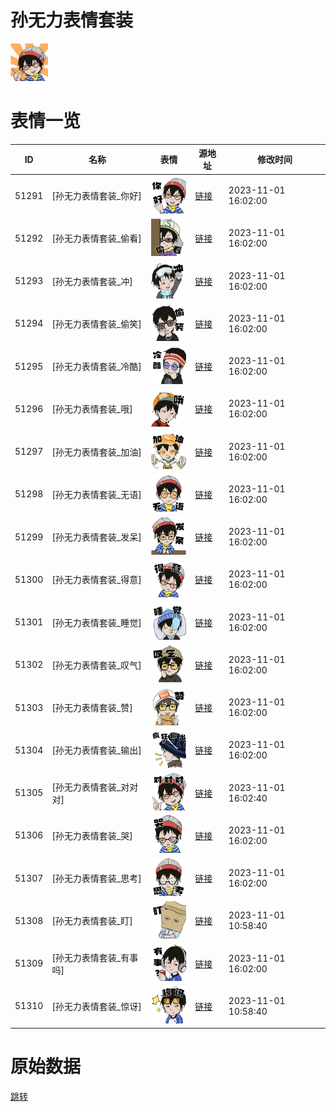 # 孙无力表情套装

<img src="./cover.png" height="60" alt="cover" />

# 表情一览

|ID|名称|表情|源地址|修改时间|
|----|----|----|----|----|
|51291|[孙无力表情套装_你好]|<img src="./pic/051291_%5B孙无力表情套装_你好%5D.png" height="60" alt="你好"/>|[链接](https://i0.hdslb.com/bfs/garb/97b591b50a357ecf2ab8fd1ca70fdcd444e73df8.png)|2023-11-01 16:02:00|
|51292|[孙无力表情套装_偷看]|<img src="./pic/051292_%5B孙无力表情套装_偷看%5D.png" height="60" alt="偷看"/>|[链接](https://i0.hdslb.com/bfs/garb/7c99bae7bc1b3b35ec6a28292e0c6ca75a4d15aa.png)|2023-11-01 16:02:00|
|51293|[孙无力表情套装_冲]|<img src="./pic/051293_%5B孙无力表情套装_冲%5D.png" height="60" alt="冲"/>|[链接](https://i0.hdslb.com/bfs/garb/74283c5dec5fd3c52b0838ee41366d2cfe36cbbe.png)|2023-11-01 16:02:00|
|51294|[孙无力表情套装_偷笑]|<img src="./pic/051294_%5B孙无力表情套装_偷笑%5D.png" height="60" alt="偷笑"/>|[链接](https://i0.hdslb.com/bfs/garb/a48a0c07f21eead29f8a959ad93204c60593a125.png)|2023-11-01 16:02:00|
|51295|[孙无力表情套装_冷酷]|<img src="./pic/051295_%5B孙无力表情套装_冷酷%5D.png" height="60" alt="冷酷"/>|[链接](https://i0.hdslb.com/bfs/garb/d923ee23192b52d46058cf5b498d9ca8479ff3b0.png)|2023-11-01 16:02:00|
|51296|[孙无力表情套装_哦]|<img src="./pic/051296_%5B孙无力表情套装_哦%5D.png" height="60" alt="哦"/>|[链接](https://i0.hdslb.com/bfs/garb/0dfcf75077da788dc288fa8834576d15abe69edb.png)|2023-11-01 16:02:00|
|51297|[孙无力表情套装_加油]|<img src="./pic/051297_%5B孙无力表情套装_加油%5D.png" height="60" alt="加油"/>|[链接](https://i0.hdslb.com/bfs/garb/d94acd11539fbfa22a94c0b758478e80ae7dab07.png)|2023-11-01 16:02:00|
|51298|[孙无力表情套装_无语]|<img src="./pic/051298_%5B孙无力表情套装_无语%5D.png" height="60" alt="无语"/>|[链接](https://i0.hdslb.com/bfs/garb/df902d3b61428aaf8947cc5205b1bff5d63db9a4.png)|2023-11-01 16:02:00|
|51299|[孙无力表情套装_发呆]|<img src="./pic/051299_%5B孙无力表情套装_发呆%5D.png" height="60" alt="发呆"/>|[链接](https://i0.hdslb.com/bfs/garb/9a00ea0b69fc6c288f67547eabda0f6a7193e390.png)|2023-11-01 16:02:00|
|51300|[孙无力表情套装_得意]|<img src="./pic/051300_%5B孙无力表情套装_得意%5D.png" height="60" alt="得意"/>|[链接](https://i0.hdslb.com/bfs/garb/235f53bb168bcc4f3e48ef7d8371dec8afc1f621.png)|2023-11-01 16:02:00|
|51301|[孙无力表情套装_睡觉]|<img src="./pic/051301_%5B孙无力表情套装_睡觉%5D.png" height="60" alt="睡觉"/>|[链接](https://i0.hdslb.com/bfs/garb/be9d66128178ab9f741b24f0ecbec4369ed78b85.png)|2023-11-01 16:02:00|
|51302|[孙无力表情套装_叹气]|<img src="./pic/051302_%5B孙无力表情套装_叹气%5D.png" height="60" alt="叹气"/>|[链接](https://i0.hdslb.com/bfs/garb/b0f88d9f2934b765a50b00e2732a8eea5c4647a4.png)|2023-11-01 16:02:00|
|51303|[孙无力表情套装_赞]|<img src="./pic/051303_%5B孙无力表情套装_赞%5D.png" height="60" alt="赞"/>|[链接](https://i0.hdslb.com/bfs/garb/54ddb1e95839f6d718dd6db05cc38362ccdd3dfb.png)|2023-11-01 16:02:00|
|51304|[孙无力表情套装_输出]|<img src="./pic/051304_%5B孙无力表情套装_输出%5D.png" height="60" alt="输出"/>|[链接](https://i0.hdslb.com/bfs/garb/cff854201ee570d182fad56d0b9b599c40829880.png)|2023-11-01 16:02:00|
|51305|[孙无力表情套装_对对对]|<img src="./pic/051305_%5B孙无力表情套装_对对对%5D.png" height="60" alt="对对对"/>|[链接](https://i0.hdslb.com/bfs/garb/5e38c8aeececbbbff6a8f15817762c24c27fefca.png)|2023-11-01 16:02:40|
|51306|[孙无力表情套装_哭]|<img src="./pic/051306_%5B孙无力表情套装_哭%5D.png" height="60" alt="哭"/>|[链接](https://i0.hdslb.com/bfs/garb/655c5e9f9fdb37bead45ac4a6614657277b332b1.png)|2023-11-01 16:02:00|
|51307|[孙无力表情套装_思考]|<img src="./pic/051307_%5B孙无力表情套装_思考%5D.png" height="60" alt="思考"/>|[链接](https://i0.hdslb.com/bfs/garb/6bf782e9e2ba3b7453d4365321299af56196296e.png)|2023-11-01 16:02:00|
|51308|[孙无力表情套装_盯]|<img src="./pic/051308_%5B孙无力表情套装_盯%5D.png" height="60" alt="盯"/>|[链接](https://i0.hdslb.com/bfs/garb/f8357f2dfcaee5bdbd275692ffd29a7f5fade6ef.png)|2023-11-01 10:58:40|
|51309|[孙无力表情套装_有事吗]|<img src="./pic/051309_%5B孙无力表情套装_有事吗%5D.png" height="60" alt="有事吗"/>|[链接](https://i0.hdslb.com/bfs/garb/ba895bd00c6be4a8fa870945ecc9e9b3100832d9.png)|2023-11-01 16:02:00|
|51310|[孙无力表情套装_惊讶]|<img src="./pic/051310_%5B孙无力表情套装_惊讶%5D.png" height="60" alt="惊讶"/>|[链接](https://i0.hdslb.com/bfs/garb/b06b98a51282a0a62774c5ed6ad66f2e87801cf4.png)|2023-11-01 10:58:40|

# 原始数据

[跳转](./raw.json)

